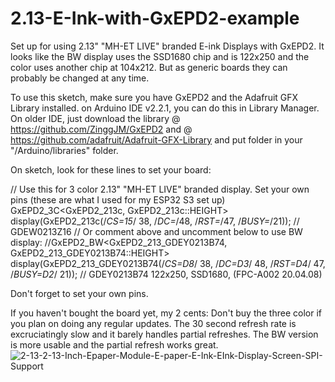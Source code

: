 # 2.13-E-Ink-with-GxEPD2-example
Set up for using 2.13" "MH-ET LIVE" branded E-ink Displays with GxEPD2. It looks like the BW display uses the SSD1680 chip and is 122x250 and the color uses another chip at 104x212. But as generic boards they can probably be changed at any time.

To use this sketch, make sure you have GxEPD2 and the Adafruit GFX Library installed. on Arduino IDE v2.2.1, you can do this in Library Manager. On older IDE, just download the library @ https://github.com/ZinggJM/GxEPD2 and @ https://github.com/adafruit/Adafruit-GFX-Library and put folder in your "/Arduino/libraries" folder.

On sketch, look for these lines to set your board:

// Use this for 3 color 2.13" "MH-ET LIVE" branded display. Set your own pins (these are what I used for my ESP32 S3 set up)
GxEPD2_3C<GxEPD2_213c, GxEPD2_213c::HEIGHT> display(GxEPD2_213c(/*CS=15*/ 38, /*DC=*/48, /*RST=*/47, /*BUSY=*/21)); // GDEW0213Z16
// Or comment above and uncomment below to use BW display:
//GxEPD2_BW<GxEPD2_213_GDEY0213B74, GxEPD2_213_GDEY0213B74::HEIGHT> display(GxEPD2_213_GDEY0213B74(/*CS=D8*/ 38, /*DC=D3*/ 48, /*RST=D4*/ 47, /*BUSY=D2*/ 21)); // GDEY0213B74 122x250, SSD1680, (FPC-A002 20.04.08)

Don't forget to set your own pins.

If you haven't bought the board yet, my 2 cents: Don't buy the three color if you plan on doing any regular updates. The 30 second refresh rate is excruciatingly slow and it barely handles partial refreshes. The BW version is more usable and the partial refresh works great.
![2-13-2-13-Inch-Epaper-Module-E-paper-E-Ink-EInk-Display-Screen-SPI-Support](https://github.com/aBoyCanDream/2.13-E-Ink-with-GxEPD2-example/assets/132575647/fd6e721f-a554-4549-bbef-9762dabebb07)
